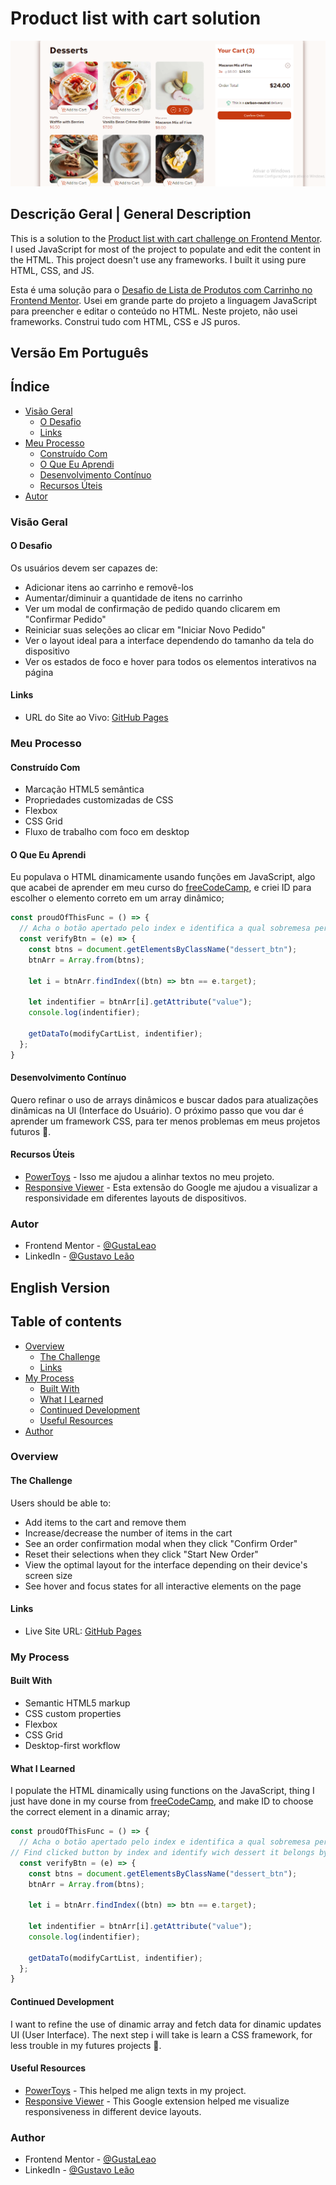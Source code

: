 # Product list with cart solution

![Screenshot of desktop layout](./assets/images/screenshot.png)

## Descrição Geral | General Description

This is a solution to the [Product list with cart challenge on Frontend Mentor](https://www.frontendmentor.io/challenges/product-list-with-cart-5MmqLVAp_d). I used JavaScript for most of the project to populate and edit the content in the HTML. This project doesn't use any frameworks. I built it using pure HTML, CSS, and JS.

Esta é uma solução para o [Desafio de Lista de Produtos com Carrinho no Frontend Mentor](https://www.frontendmentor.io/challenges/product-list-with-cart-5MmqLVAp_d). Usei em grande parte do projeto a linguagem JavaScript para preencher e editar o conteúdo no HTML. Neste projeto, não usei frameworks. Construi tudo com HTML, CSS e JS puros.

## Versão Em Português

## Índice

- [Visão Geral](#visão-geral)
  - [O Desafio](#o-desafio)
  - [Links](#links)
- [Meu Processo](#meu-processo)
  - [Construído Com](#construído-com)
  - [O Que Eu Aprendi](#o-que-eu-aprendi)
  - [Desenvolvimento Contínuo](#desenvolvimento-contínuo)
  - [Recursos Úteis](#recursos-úteis)
- [Autor](#autor)


### Visão Geral

#### O Desafio

Os usuários devem ser capazes de:

- Adicionar itens ao carrinho e removê-los
- Aumentar/diminuir a quantidade de itens no carrinho
- Ver um modal de confirmação de pedido quando clicarem em "Confirmar Pedido"
- Reiniciar suas seleções ao clicar em "Iniciar Novo Pedido"
- Ver o layout ideal para a interface dependendo do tamanho da tela do dispositivo
- Ver os estados de foco e hover para todos os elementos interativos na página

#### Links

- URL do Site ao Vivo: [GitHub Pages](https://gustaleao.github.io/product-list-with-cart-main/)

### Meu Processo

#### Construído Com

- Marcação HTML5 semântica
- Propriedades customizadas de CSS
- Flexbox
- CSS Grid
- Fluxo de trabalho com foco em desktop

#### O Que Eu Aprendi

Eu populava o HTML dinamicamente usando funções em JavaScript, algo que acabei de aprender em meu curso do [freeCodeCamp](https://www.freecodecamp.org/), e criei ID para escolher o elemento correto em um array dinâmico;

```js
const proudOfThisFunc = () => {
  // Acha o botão apertado pelo index e identifica a qual sobremesa pertence pelo seu valor, que é nome da sobremesa
  const verifyBtn = (e) => {
    const btns = document.getElementsByClassName("dessert_btn");
    btnArr = Array.from(btns);

    let i = btnArr.findIndex((btn) => btn == e.target);

    let indentifier = btnArr[i].getAttribute("value");
    console.log(indentifier);

    getDataTo(modifyCartList, indentifier);
  };
}
```

#### Desenvolvimento Contínuo

Quero refinar o uso de arrays dinâmicos e buscar dados para atualizações dinâmicas na UI (Interface do Usuário). O próximo passo que vou dar é aprender um framework CSS, para ter menos problemas em meus projetos futuros 🤣.

#### Recursos Úteis

- [PowerToys](https://learn.microsoft.com/pt-br/windows/powertoys/) - Isso me ajudou a alinhar textos no meu projeto.
- [Responsive Viewer](https://chromewebstore.google.com/detail/responsive-viewer/inmopeiepgfljkpkidclfgbgbmfcennb?pli=1) - Esta extensão do Google me ajudou a visualizar a responsividade em diferentes layouts de dispositivos.

### Autor

- Frontend Mentor - [@GustaLeao](https://www.frontendmentor.io/profile/GustaLeao)
- LinkedIn - [@Gustavo Leão](https://www.linkedin.com/in/075leao/)


## English Version

## Table of contents

- [Overview](#overview)
  - [The Challenge](#the-challenge)
  - [Links](#links)
- [My Process](#my-process)
  - [Built With](#built-with)
  - [What I Learned](#what-i-learned)
  - [Continued Development](#continued-development)
  - [Useful Resources](#useful-resources)
- [Author](#author)

### Overview

#### The Challenge

Users should be able to:

- Add items to the cart and remove them
- Increase/decrease the number of items in the cart
- See an order confirmation modal when they click "Confirm Order"
- Reset their selections when they click "Start New Order"
- View the optimal layout for the interface depending on their device's screen size
- See hover and focus states for all interactive elements on the page

#### Links

- Live Site URL: [GitHub Pages](https://gustaleao.github.io/product-list-with-cart-main/)

### My Process

#### Built With

- Semantic HTML5 markup
- CSS custom properties
- Flexbox
- CSS Grid
- Desktop-first workflow

####  What I Learned

I populate the HTML dinamically using functions on the JavaScript, thing I just have done in my course from [freeCodeCamp](https://www.freecodecamp.org/), and make ID to choose the correct element in a dinamic array;

```js
const proudOfThisFunc = () => {
  // Acha o botão apertado pelo index e identifica a qual sobremesa pertence pelo seu valor, que é nome da sobremesa
// Find clicked button by index and identify wich dessert it belongs by your value, what is the name of the dessert
  const verifyBtn = (e) => {
    const btns = document.getElementsByClassName("dessert_btn");
    btnArr = Array.from(btns);

    let i = btnArr.findIndex((btn) => btn == e.target);

    let indentifier = btnArr[i].getAttribute("value");
    console.log(indentifier);

    getDataTo(modifyCartList, indentifier);
  };
}
```

#### Continued Development

I want to refine the use of dinamic array and fetch data for dinamic updates UI (User Interface). The next step i will take is learn a CSS framework, for less trouble in my futures projects 🤣.

#### Useful Resources

- [PowerToys](https://learn.microsoft.com/pt-br/windows/powertoys/) - This helped me align texts in my project.
- [Responsive Viewer](https://chromewebstore.google.com/detail/responsive-viewer/inmopeiepgfljkpkidclfgbgbmfcennb?pli=1) - This Google extension helped me visualize responsiveness in different device layouts.

### Author

- Frontend Mentor - [@GustaLeao](https://www.frontendmentor.io/profile/GustaLeao)
- LinkedIn - [@Gustavo Leão](https://www.linkedin.com/in/075leao/)
